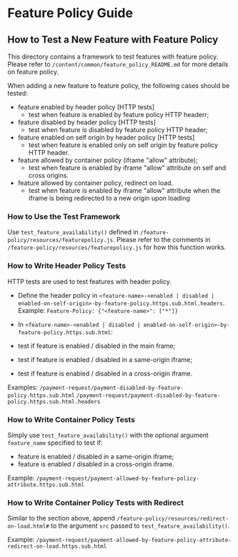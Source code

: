 # Feature Policy Guide
## How to Test a New Feature with Feature Policy

This directory contains a framework to test features with feature policy. Please
refer to `/content/common/feature_policy_README.md` for more details on feature
policy.

When adding a new feature to feature policy, the following cases should be tested:
* feature enabled by header policy [HTTP tests]
    + test when feature is enabled by feature policy HTTP headerr;
* feature disabled by header policy [HTTP tests]
    + test when feature is disabled by feature policy HTTP header;
* feature enabled on self origin by header policy [HTTP tests]
    + test when feature is enabled only on self origin by feature policy HTTP
    header.
* feature allowed by container policy (iframe "allow" attribute);
    + test when feature is enabled by iframe "allow" attribute on self and cross
    origins.
* feature allowed by container policy, redirect on load.
    + test when feature is enabled by iframe "allow" attribute when the iframe
    is being redirected to a new origin upon loading

### How to Use the Test Framework
Use `test_feature_availability()` defined in
`/feature-policy/resources/featurepolicy.js`. Please refer to the comments
in `/feature-policy/resources/featurepolicy.js` for how this function works.

### How to Write Header Policy Tests
HTTP tests are used to test features with header policy.

* Define the header policy in `<feature-name>-<enabled | disabled | enabled-on-self-origin>-by-feature-policy.https.sub.html.headers`. Example:
`
Feature-Policy: {"<feature-name>": ["*"]}
`

* In `<feature-name>-<enabled | disabled | enabled-on-self-origin>-by-feature-policy.https.sub.html`:
* test if feature is enabled / disabled in the main frame;
* test if feature is enabled / disabled in a same-origin iframe;
* test if feature is enabled / disabled in a cross-origin iframe.

Examples:
`/payment-request/payment-disabled-by-feature-policy.https.sub.html`
`/payment-request/payment-disabled-by-feature-policy.https.sub.html.headers`

### How to Write Container Policy Tests
Simply use `test_feature_availability()` with the optional argument
`feature_name` specified to test if:
* feature is enabled / disabled in a same-origin iframe;
* feature is enabled / disabled in a cross-origin iframe.

Example:
`/payment-request/payment-allowed-by-feature-policy-attribute.https.sub.html`

### How to Write Container Policy Tests with Redirect
Similar to the section above, append
`/feature-policy/resources/redirect-on-load.html#` to the argument `src`
passed to `test_feature_availability()`.

Example:
`/payment-request/payment-allowed-by-feature-policy-attribute-redirect-on-load.https.sub.html`

